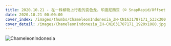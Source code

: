 ```yaml
---
title: 2020.10.21 - 在一株植物上行走的变色龙，印度尼西亚 (© SnapRapid/Offset by Shutterstock)
date: 2020.10.21 00:00:00
cover_index: /images/thumbs/ChameleonIndonesia_ZH-CN1631787171_533x300.jpg
cover_detail: /images/ChameleonIndonesia_ZH-CN1631787171_1920x1080.jpg
---
```


![ChameleonIndonesia](/images/ChameleonIndonesia_ZH-CN1631787171_1920x1080.jpg)
